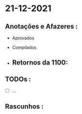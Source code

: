 # 21-12-2021



## Anotações e Afazeres :
- Aprovados
- Compilados

- Retornos da 1100:
  - 



## TODOs :
- [ ] ...



## Rascunhos :